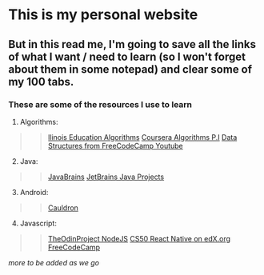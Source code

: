 # This is my personal website

## But in this read me, I'm going to save all the links of what I want / need to learn (so I won't forget about them in some notepad) and clear some of my 100 tabs.

### These are some of the resources I use to learn

1. Algorithms: 
  >> [llinois Education Algorithms](http://jeffe.cs.illinois.edu/teaching/algorithms/)
  >> [Coursera Algorithms P.I](https://www.coursera.org/learn/algorithms-part1)
  >> [Data Structures from FreeCodeCamp Youtube](https://www.youtube.com/watch?v=RBSGKlAvoiM&t=19469s)

2. Java: 
  >> [JavaBrains](https://javabrains.io/)
  >> [JetBrains Java Projects](https://hyperskill.org/projects?goal=7)

3. Android: 
  >> [Cauldron](https://cauldron.app/challenges/5d91b66731071f054f23f3ff)

4. Javascript: 
  >> [TheOdinProject NodeJS](https://www.theodinproject.com/courses/nodejs)
  >> [CS50 React Native on edX.org](https://courses.edx.org/courses/course-v1:HarvardX+CS50M+Mobile/course/)
  >> [FreeCodeCamp](https://www.freecodecamp.org)


*more to be added as we go*

